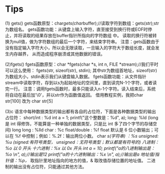 #  Tips

(1) gets()
gets函数原型：char*gets(char*buffer);//读取字符到数组：gets(str);str为数组名。
gets函数功能：从键盘上输入字符，直至接受到换行符或EOF时停止，并将读取的结果存放在buffer指针所指向的字符数组
中。
读取的换行符被转换为null值，做为字符数组的最后一个字符，来结束字符串。
注意：gets函数由于没有指定输入字符大小，所以会无限读取，一旦输入的字符大于数组长度，就会发生内存越界，
从而造成程序崩溃或其他数据的错误。

(2)fgets()
fgets函数原型：char *fgets(char *s, int n, FILE *stream);//我们平时可以这么使用：
fgets(str, sizeof(str), stdin);
其中str为数组首地址，sizeof(str)为数组大小，stdin表示我们从键盘输入数据。
fgets函数功能：从文件指针stream中读取字符，存到以s为起始地址的空间里，直到读完N-1个字符，或者读完一行。
注意：调用fgets函数时，最多只能读入n-1个字符。读入结束后，系统将自动在最后加'\0'，并以str作为函数值返回。
借用教程实例，我把char str[100] 改为 char str[5]

(3)c 语言中每种数据类型的输出都有各自的占位符，下面是各种数据类型的输出占位符：
short/int : %d
int a = 1;
printf("这个整数是：%d", a);
long: %ld (long 是 int 得修饰，不能算是一种单独的数据类型，只是比 int 多了四个字节的存储空间)
long long : %lld
char : %c
float/double : %f float 默认是 6 位小数输出；可以在 %f 中控制；例如：%.2f：输出两位小数。
char *s(字符串) ：%s
unsigned: %u (signed:有符号类型， unsigned：无符号类型；默认都是有符号的)
八进制：%o 以 0 开头
十六进制：%x 以 0x 开头
int a = 10;
printf("a的八进制输出是：%o \n", a);//输出是12
printf("a的十六进制输出：%x \n", a);//输出是a
地址值/指针值：%p，* 取指针里地址指向的地方的值，& 取改值存储位置的地址值。
二进制的输出没有占位符，只能通过其他方法。
